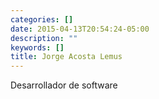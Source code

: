```yaml
---
categories: []
date: 2015-04-13T20:54:24-05:00
description: ""
keywords: []
title: Jorge Acosta Lemus
---
```


Desarrollador de software

[avatar]: http://www.gravatar.com/avatar/9b85cf2c6d80bb050c970ca40dc58beb "Jorge Acosta Lemus"